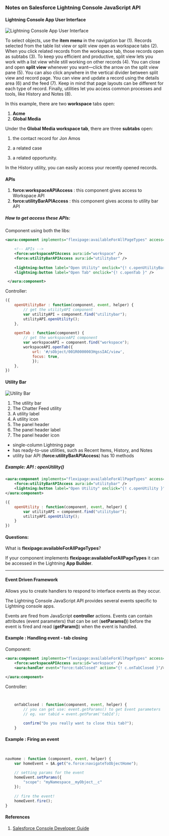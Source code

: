 ### Notes on Salesforce Lightning Console JavaScript API

#### Lightning Console App User Interface

![Lightning Console App User Interface](https://developer.salesforce.com/docs/resources/img/en-us/208.0?doc_id=help%2Fimages%2Fconsole_lex.png&folder=api_console)


To select objects, use the **item menu** in the navigation bar (1). Records selected from the table list view or split view open as workspace tabs (2). When you click related records from the workspace tab, those records open as subtabs (3). To keep you efficient and productive, split view lets you work with a list view while still working on other records (4). You can close and open **split view** whenever you want—click the arrow on the split view pane (5). You can also click anywhere in the vertical divider between split view and record page. You can view and update a record using the details area (6) and the feed (7). Keep in mind that page layouts can be different for each type of record. Finally, utilities let you access common processes and tools, like History and Notes (8).

In this example, there are two **workspace** tabs open:

1. **Acme** 
2. **Global Media**

Under the **Global Media workspace tab**, there are three **subtabs** open:

1. the contact record for Jon Amos

2. a related case
3. a related opportunity. 

In the History utility, you can easily access your recently opened records.


#### APIs

1. **force:workspaceAPIAccess** :  this component gives access to Workspace API
2. **force:utilityBarAPIAccess** : this component gives access to utility bar API

##### How to get access these APIs:

Component using both the libs:

```xml
<aura:component implements="flexipage:availableForAllPageTypes" access="global"> 

	<!-- APIs -->
	<force:workspaceAPIAccess aura:id="workspace" /> 
	<force:utilityBarAPIAccess aura:id="utilitybar" />
	
	<lightning:button label="Open Utility" onclick="{! c.openUtilityBar }"/> 
	<lightning:button label="Open Tab" onclick="{! c.openTab }" />

 </aura:component>
```

Controller:

```javascript
({
    openUtilityBar : function(component, event, helper) {
        // get the utilityAPI component
        var utilityAPI = component.find("utilitybar");
        utilityAPI.openUtility();
    },
    
    openTab : function(component) {
        // get the workspaceAPI component
        var workspaceAPI = component.find("workspace"); 
        workspaceAPI.openTab({
            url: '#/sObject/001R0000003HgssIAC/view', 
            focus: true,
            });
    }, 
})
```


#### Utility Bar

![Utility Bar](https://developer.salesforce.com/docs/resources/img/en-us/208.0?doc_id=dev_guides%2Fapi_console%2Fimages%2Fapi_console_utility_bar.png&folder=api_console)


1. The utility bar
2. The Chatter Feed utility
3. A utility label
4. A utility icon
5. The panel header
6. The panel header label
7. The panel header icon

-  single-column Lightning page
-  has ready-to-use utilities, such as Recent Items, History, and Notes
-  utility bar API (**force:utilityBarAPIAccess**) has 10 methods 


##### Example: API : openUtility()
```xml
<aura:component implements="flexipage:availableForAllPageTypes" access="global" >
    <force:utilityBarAPIAccess aura:id="utilitybar" />
    <lightning:button label="Open Utility" onclick="{! c.openUtility }"/>
</aura:component>
```

```javascript
({
    openUtility : function(component, event, helper) {
        var utilityAPI = component.find("utilitybar");
        utilityAPI.openUtility();
    }
})
```

#### Questions:
What is **flexipage:availableForAllPageTypes**?

If your component implements **flexipage:availableForAllPageTypes**  it can be accessed in the Lightning **App Builder**.

------


#### Event Driven Framework

Allows you to create handlers to respond to interface events as they occur. 

The Lightning Console JavaScript API provides several events specific to Lightning console apps.

Events are fired from JavaScript **controller** actions. Events can contain attributes (event parameters) that can be set (**setParams()**) before the event is fired and read (**getParam()**) when the event is handled. 


#### Example : Handling event - tab closing

Component:

```xml
<aura:component implements="flexipage:availableForAllPageTypes" access="global" >
    <force:workspaceAPIAccess aura:id="workspace" />	
    <aura:handler event="force:tabClosed" action="{! c.onTabClosed }"/> 
    
</aura:component>

```

Controller:

```javascript


    onTabClosed : function(component, event, helper) {
        // you can get use: event.getParams() to get Event parameters
        // eg. var tabid = event.getParam('tabId');

        confirm("Do you really want to close this tab?");
    }


```

#### Example : Firing an event 


```javascript


navHome : function (component, event, helper) {
    var homeEvent = $A.get("e.force:navigateToObjectHome");
    
    // setting params for the event
    homeEvent.setParams({
        "scope": "myNamespace__myObject__c"
    });
    
    // fire the event!
    homeEvent.fire();
}

```

#### References

1. [Salesforce Console Developer Guide](https://developer.salesforce.com/docs/atlas.en-us.api_console.meta/api_console/sforce_api_console.htm)

